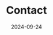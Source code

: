 ---
title: Contact
date: 2024-09-24
type: landing
sections:
  - block: contact
    content:
      title: Contact
      contact_links:
        - icon: google
          icon_pack: fab
          name: nhj7804@jbnu.ac.kr
          link: 'mailto:nhj7804@jbnu.ac.kr'
        - icon: whatsapp
          icon_pack: fab
          name: 010-2485-7804
          link: 'tel:010-2485-7804'
        - icon: map-marked-alt
          icon_pack: fas 
          name: 전라북도 전주시 전북대학교 공과대학 7호관 512호
          link: 'https://www.google.com/maps/search/?api=1&query=35.84601324617979,127.13444961966684'
      autolink: true
    design:
      columns: '2'

map:
  provider: 'mapnik'
  api_key: ''
  zoom: 15
  coordinates:
    latitude: '35.84601324617979'
    longitude: '127.13444961966684'
---